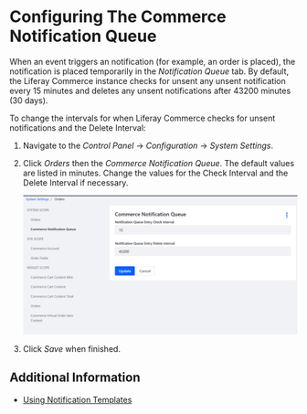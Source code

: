 # Configuring The Commerce Notification Queue

When an event triggers an notification (for example, an order is placed), the notification is placed temporarily in the _Notification Queue_ tab. By default, the Liferay Commerce instance checks for unsent any unsent notification every 15 minutes and deletes any unsent notifications after 43200 minutes (30 days).

To change the intervals for when Liferay Commerce checks for unsent notifications and the Delete Interval:

1. Navigate to the _Control Panel_ → _Configuration_ → _System Settings_.
1. Click _Orders_ then the _Commerce Notification Queue_. The default values are listed in minutes. Change the values for the Check Interval and the Delete Interval if necessary.

    ![Changing Intervals](./configuring-the-commerce-notification-queue/images/01.png)

1. Click _Save_ when finished.

## Additional Information

* [Using Notification Templates](./using-notification-templates.md)
